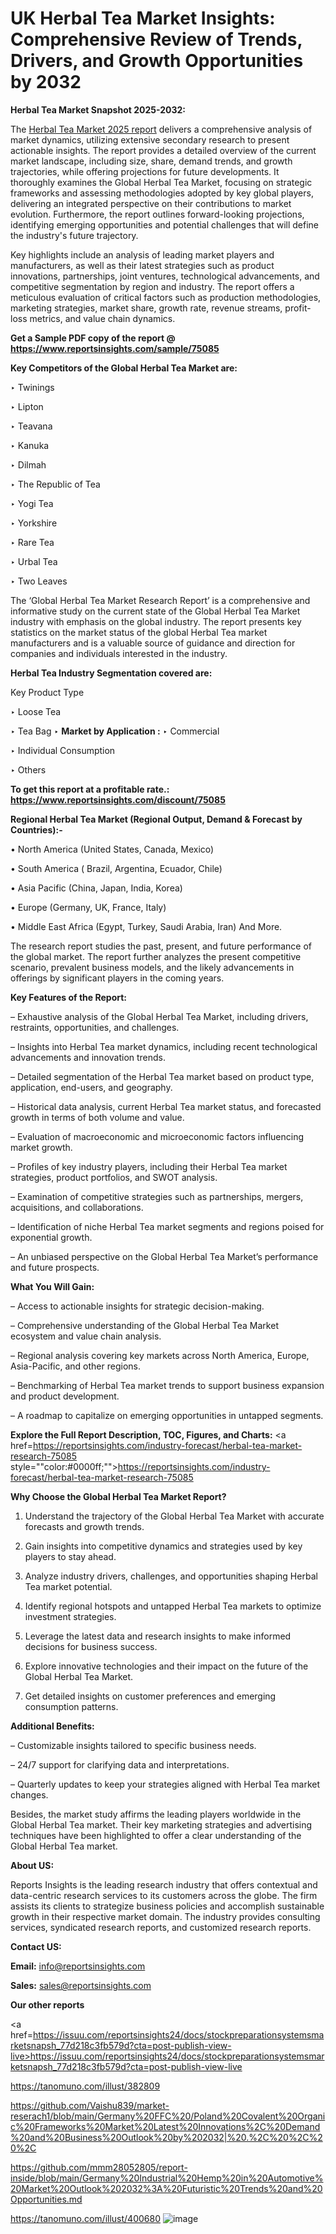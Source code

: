 # UK Herbal Tea Market Insights: Comprehensive Review of Trends, Drivers, and Growth Opportunities by 2032

<strong>Herbal Tea Market Snapshot 2025-2032:</strong>

The <a href=https://www.reportsinsights.com/sample/75085>Herbal Tea Market 2025 report</a> delivers a comprehensive analysis of market dynamics, utilizing extensive secondary research to present actionable insights. The report provides a detailed overview of the current market landscape, including size, share, demand trends, and growth trajectories, while offering projections for future developments. It thoroughly examines the Global Herbal Tea Market, focusing on strategic frameworks and assessing methodologies adopted by key global players, delivering an integrated perspective on their contributions to market evolution. Furthermore, the report outlines forward-looking projections, identifying emerging opportunities and potential challenges that will define the industry's future trajectory.

Key highlights include an analysis of leading market players and manufacturers, as well as their latest strategies such as product innovations, partnerships, joint ventures, technological advancements, and competitive segmentation by region and industry. The report offers a meticulous evaluation of critical factors such as production methodologies, marketing strategies, market share, growth rate, revenue streams, profit-loss metrics, and value chain dynamics.

<strong>Get a Sample PDF copy of the report @ <a href=https://www.reportsinsights.com/sample/75085 style=color:#0000ff;>https://www.reportsinsights.com/sample/75085</a></strong>

<strong>Key Competitors of the Global Herbal Tea Market are:</strong>

‣ Twinings

‣ Lipton

‣ Teavana

‣ Kanuka

‣ Dilmah

‣ The Republic of Tea

‣ Yogi Tea

‣ Yorkshire

‣ Rare Tea

‣ Urbal Tea

‣ Two Leaves

The ‘Global Herbal Tea Market Research Report’ is a comprehensive and informative study on the current state of the Global Herbal Tea Market industry with emphasis on the global industry. The report presents key statistics on the market status of the global Herbal Tea market manufacturers and is a valuable source of guidance and direction for companies and individuals interested in the industry.

<strong>Herbal Tea Industry Segmentation covered are:</strong>

Key Product Type

‣ Loose Tea

‣ Tea Bag
‣ 
<strong>Market by Application :</strong>
‣ Commercial

‣ Individual Consumption

‣ Others

<strong>To get this report at a profitable rate.: <a href=https://www.reportsinsights.com/discount/75085 style=color:#0000ff;>https://www.reportsinsights.com/discount/75085</a></strong>

<strong>Regional Herbal Tea Market (Regional Output, Demand &amp; Forecast by Countries):-</strong>

• North America (United States, Canada, Mexico)

• South America ( Brazil, Argentina, Ecuador, Chile)

• Asia Pacific (China, Japan, India, Korea)

• Europe (Germany, UK, France, Italy)

• Middle East Africa (Egypt, Turkey, Saudi Arabia, Iran) And More.

The research report studies the past, present, and future performance of the global market. The report further analyzes the present competitive scenario, prevalent business models, and the likely advancements in offerings by significant players in the coming years.

<strong>Key Features of the Report:</strong>

– Exhaustive analysis of the Global Herbal Tea Market, including drivers, restraints, opportunities, and challenges.

– Insights into Herbal Tea market dynamics, including recent technological advancements and innovation trends.

– Detailed segmentation of the Herbal Tea market based on product type, application, end-users, and geography.

– Historical data analysis, current Herbal Tea market status, and forecasted growth in terms of both volume and value.

– Evaluation of macroeconomic and microeconomic factors influencing market growth.

– Profiles of key industry players, including their Herbal Tea market strategies, product portfolios, and SWOT analysis.

– Examination of competitive strategies such as partnerships, mergers, acquisitions, and collaborations.

– Identification of niche Herbal Tea market segments and regions poised for exponential growth.

– An unbiased perspective on the Global Herbal Tea Market’s performance and future prospects.

<strong>What You Will Gain:</strong>

– Access to actionable insights for strategic decision-making.

– Comprehensive understanding of the Global Herbal Tea Market ecosystem and value chain analysis.

– Regional analysis covering key markets across North America, Europe, Asia-Pacific, and other regions.

– Benchmarking of Herbal Tea market trends to support business expansion and product development.

– A roadmap to capitalize on emerging opportunities in untapped segments.

<strong>Explore the Full Report Description, TOC, Figures, and Charts:</strong>
<a href=https://reportsinsights.com/industry-forecast/herbal-tea-market-research-75085 style=""color:#0000ff;"">https://reportsinsights.com/industry-forecast/herbal-tea-market-research-75085</a>

<strong>Why Choose the Global Herbal Tea Market Report?</strong>

1. Understand the trajectory of the Global Herbal Tea Market with accurate forecasts and growth trends.

2. Gain insights into competitive dynamics and strategies used by key players to stay ahead.

3. Analyze industry drivers, challenges, and opportunities shaping Herbal Tea market potential.

4. Identify regional hotspots and untapped Herbal Tea markets to optimize investment strategies.

5. Leverage the latest data and research insights to make informed decisions for business success.

6. Explore innovative technologies and their impact on the future of the Global Herbal Tea Market.

7. Get detailed insights on customer preferences and emerging consumption patterns.

<strong>Additional Benefits:</strong>

– Customizable insights tailored to specific business needs.

– 24/7 support for clarifying data and interpretations.

– Quarterly updates to keep your strategies aligned with Herbal Tea market changes.

Besides, the market study affirms the leading players worldwide in the Global Herbal Tea market. Their key marketing strategies and advertising techniques have been highlighted to offer a clear understanding of the Global Herbal Tea market.

<strong><strong>About US</strong>:</strong>

Reports Insights is the leading research industry that offers contextual and data-centric research services to its customers across the globe. The firm assists its clients to strategize business policies and accomplish sustainable growth in their respective market domain. The industry provides consulting services, syndicated research reports, and customized research reports.

<strong>Contact US:</strong>

<p class=><b>Email:</b> <a href=mailto:info@reportsinsights.com>info@reportsinsights.com</a></p>
<p class=><b>Sales:</b> <a href=mailto:sales@reportsinsights.com>sales@reportsinsights.com</a></p>

<strong>Our other reports</strong>

<a href=https://issuu.com/reportsinsights24/docs/stockpreparationsystemsmarketsnapsh_77d218c3fb579d?cta=post-publish-view-live>https://issuu.com/reportsinsights24/docs/stockpreparationsystemsmarketsnapsh_77d218c3fb579d?cta=post-publish-view-live</a>

<a href=https://tanomuno.com/illust/382809>https://tanomuno.com/illust/382809</a>

<a href=https://github.com/Vaishu839/market-reserach1/blob/main/Germany%20FFC%20/Poland%20Covalent%20Organic%20Frameworks%20Market%20Latest%20Innovations%2C%20Demand%20and%20Business%20Outlook%20by%202032|%20.%2C%20%2C%20%2C>https://github.com/Vaishu839/market-reserach1/blob/main/Germany%20FFC%20/Poland%20Covalent%20Organic%20Frameworks%20Market%20Latest%20Innovations%2C%20Demand%20and%20Business%20Outlook%20by%202032|%20.%2C%20%2C%20%2C</a>

<a href=https://github.com/mmm28052805/report-inside/blob/main/Germany%20Industrial%20Hemp%20in%20Automotive%20Market%20Outlook%202032%3A%20Futuristic%20Trends%20and%20Opportunities.md>https://github.com/mmm28052805/report-inside/blob/main/Germany%20Industrial%20Hemp%20in%20Automotive%20Market%20Outlook%202032%3A%20Futuristic%20Trends%20and%20Opportunities.md</a>

<a href=https://tanomuno.com/illust/400680>https://tanomuno.com/illust/400680</a>
![image](https://github.com/user-attachments/assets/0aff5cd0-50cf-4daa-bc4f-87055faa7400)
